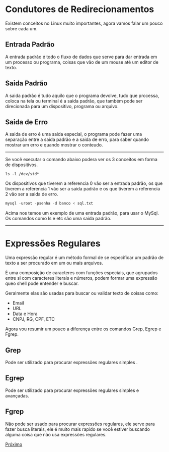 # Condutores de Redirecionamentos

Existem  conceitos no Linux muito importantes, agora vamos falar um pouco sobre cada um.

## Entrada Padrão

A entrada padrão é todo o fluxo de dados que serve para dar entrada em um processo ou programa, coisas que vão de um mouse até um editor de texto.

## Saida Padrão

A saida padrão é tudo aquilo que o programa devolve, tudo que processa, coloca na tela ou terminal é a saida padrão, que também pode ser direcionada para um dispositivo, programa ou arquivo.

## Saida de Erro

A saida de erro é uma saida especial, o programa pode fazer uma separação entre a saida padrão e a saida de erro, para saber quando mostrar um erro e quando mostrar o conteudo.

<hr />

Se você executar o comando abaixo podera ver os 3 conceitos em forma de dispositivos.

```console
ls -l /dev/std*
```
Os dispositivos que tiverem a referencia 0 vão ser a entrada padrão, os que tiverem a referencia 1 vão ser a saida padrão e os que tiverem a referencia 2 vão ser a saida de erro.


```sql
mysql -uroot -psenha -d banco < sql.txt
```

Acima nos temos um exemplo de uma entrada padrão, para usar o MySql. Os comandos como ls e etc são uma saida padrão. 

<hr />

# Expressões Regulares

Uma expressão regular é um método formal de se especificar um padrão de texto a ser procurado em um ou mais arquivos.

É uma composição de caracteres com funções especiais, que agrupados entre si com caracteres literais e números, podem formar uma expressão queo shell pode entender e buscar.

Geralmente elas são usadas para buscar ou validar texto de coisas como:

* Email
* URL
* Data e Hora
* CNPJ, RG, CPF, ETC

Agora vou resumir um pouco a diferença entre os comandos Grep, Egrep e Fgrep.

## Grep

Pode ser utilizado para procurar expressões regulares simples . 

## Egrep

Pode ser utilizado para procurar expressões regulares simples e avançadas.

## Fgrep

Não pode ser usado para procurar expressões regulares, ele serve para fazer busca literais, ele é muito mais rapido se você estiver buscando alguma coisa que não usa expressões regulares.

[Próximo](./3-ScriptsSimples.md)
